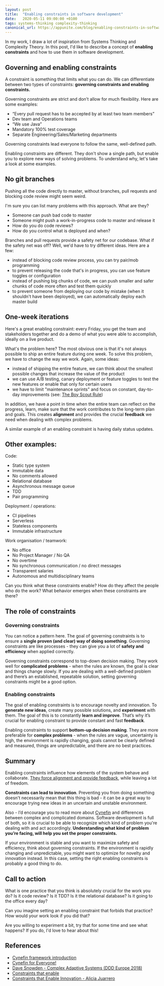 ```yaml
---
layout: post
title:  "Enabling constraints in software development"
date:   2020-05-11 09:00:00 +0100
tags: systems-thinking complexity-thinking
canonical_url: https://appunite.com/blog/enabling-constraints-in-software-development
---
```


In my work, I draw a lot of inspiration from Systems Thinking and Complexity Theory. In this post, I'd like to describe a concept of **enabling constraints** and how to use them in software development.

## **Governing and enabling constraints**

A constraint is something that limits what you can do. We can differentiate between two types of constraints: **governing constraints and enabling constraints.**

Governing constraints are strict and don’t allow for much flexibility. Here are some examples:

- “Every pull request has to be accepted by at least two team members”
- Dev team and Operations teams
- “We use Java”
- Mandatory 100% test coverage
- Separate Engineering/Sales/Marketing departments

Governing constraints lead everyone to follow the same, well-defined path.

Enabling constraints are different. They don't show a single path, but enable you to explore new ways of solving problems. To understand why, let's take a look at some examples.

## **No git branches**

Pushing all the code directly to master, without branches, pull requests and blocking code review might seem weird.

I'm sure you can list many problems with this approach. What are they?

- Someone can push bad code to master
- Someone might push a work-in-progress code to master and release it
- How do you do code reviews?
- How do you control what is deployed and when?

Branches and pull requests provide a safety net for our codebase. What if the safety net was off? Well, we'd have to try different ideas. Here are a few:

- instead of blocking code review process, you can try pair/mob programming
- to prevent releasing the code that's in progress, you can use feature toggles or configuration
- instead of pushing big chunks of code, we can push smaller and safer chunks of code more often and test them quickly
- to prevent someone from deploying our code by mistake (when it shouldn't have been deployed), we can automatically deploy each master build

## **One-week iterations**

Here's a great enabling constraint: every Friday, you get the team and stakeholders together and do a demo of what you were able to accomplish, ideally on a live product.

What's the problem here? The most obvious one is that it's not always possible to ship an entire feature during one week. To solve this problem, we have to change the way we work. Again, some ideas:

- instead of shipping the entire feature, we can think about the smallest possible changes that increase the value of the product
- we can use A/B testing, canary deployment or feature toggles to test the new features or enable that only for certain users
- we have to limit "maintenance sprints" and focus on constant, day-to-day improvements (see: [The Boy Scout Rule](https://www.oreilly.com/library/view/97-things-every/9780596809515/ch08.html))

In addition, we have a point in time when the entire team can reflect on the progress, learn, make sure that the work contributes to the long-term plan and goals. This creates **alignment** and provides the crucial **feedback** we need when dealing with complex problems.

A similar example of an enabling constraint is having daily status updates.

## **Other examples:**

Code:

- Static type system
- Immutable data
- No comments allowed
- Relational database
- Asynchronous message queue
- TDD
- Pair programming

Deployment / operations:

- CI pipelines
- Serverless
- Stateless components
- Immutable infrastructure

Work organisation / teamwork:

- No office
- No Project Manager / No QA
- No overtime
- No synchronous communication / no direct messages
- Transparent salaries
- Autonomous and multidisciplinary teams

Can you think what these constraints enable? How do they affect the people who do the work? What behavior emerges when these constraints are there?

## **The role of constraints**

### Governing constraints

You can notice a pattern here. The goal of governing constraints is to ensure a **single proven (and clear) way of doing something**. Governing constraints are like processes - they can give you a lot of **safety and efficiency** when applied correctly.

Governing constraints correspond to top-down decision making. They work well for **complicated** **problems** - when the rules are known, the goal is clear and things change slowly. If you are dealing with a well-defined problem and there’s an established, repeatable solution, setting governing constraints might be a good option.

### Enabling constraints

The goal of enabling constraints is to encourage novelty and innovation. To **generate new ideas**, create many possible solutions, and **experiment** with them. The goal of this is to constantly **learn and improve**. That’s why it’s crucial for enabling constraint to provide constant and fast **feedback**.

Enabling constraints to support **bottom-up decision making**. They are more preferable for **complex problems** - when the rules are vague, uncertainty is high, the environment is rapidly changing, goals cannot be clearly defined and measured, things are unpredictable, and there are no best practices.

## **Summary**

Enabling constraints influence how elements of the system behave and collaborate. [They force alignment and provide feedback](https://theitriskmanager.com/2018/12/09/constraints-that-enable/), while leaving a lot of freedom.

**Constraints can lead to innovation**. Preventing you from doing something doesn't necessarily mean that this thing is bad - it can be a great way to encourage trying new ideas in an uncertain and unstable environment.

Also - I’d encourage you to read more about [Cynefin](https://en.wikipedia.org/wiki/Cynefin_framework) and differences between complex and complicated domains. Software development is full of both, so it is crucial to be able to recognize which kind of problem you're dealing with and act accordingly. **Understanding what kind of problem you’re facing, will help you set the proper constraints.**

If your environment is stable and you want to maximize safety and efficiency, think about governing constraints. If the environment is rapidly changing and unpredictable, you might want to optimize for novelty and innovation instead. In this case, setting the right enabling constraints is probably a good thing to do.

## **Call to action**

What is one practice that you think is absolutely crucial for the work you do? Is it code review? Is it TDD? Is it the relational database? Is it going to the office every day?

Can you imagine setting an enabling constraint that forbids that practice? How would your work look if you did that?

Are you willing to experiment a bit, try that for some time and see what happens? If you do, I'd love to hear about this!

## References

- [Cynefin framework introduction](https://cognitive-edge.com/videos/cynefin-framework-in)
- [Cynefin for Everyone!](https://medium.com/@lunivore/cynefin-for-everyone-d5f47d9bd102)
- [Dave Snowden - Complex Adaptive Systems (DDD Europe 2018)](http://www.youtube.com/watch?v=l4-vpegxYPg)
- [Constraints that enable](https://theitriskmanager.com/2018/12/09/constraints-that-enable/)
- [Constraints that Enable Innovation - Alicia Juarrero](https://vimeo.com/128934608)

